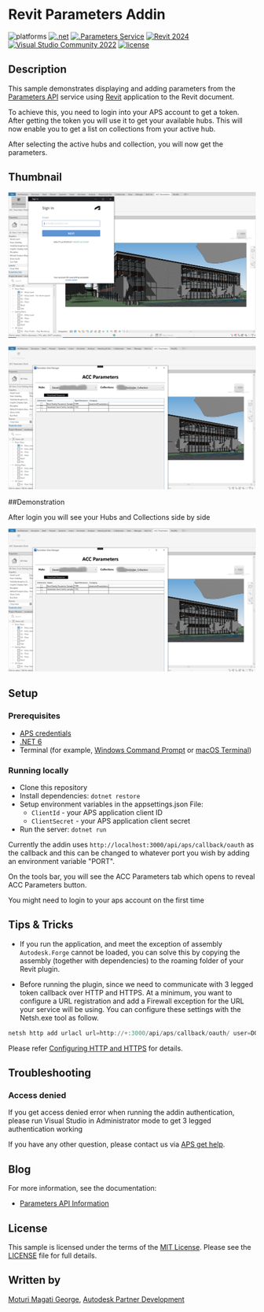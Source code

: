 # Revit Parameters Addin

![platforms](https://img.shields.io/badge/platform-windows%20%7C%20osx%20%7C%20linux-lightgray.svg)
[![.net](https://img.shields.io/badge/net-6.0-blue.svg)](https://dotnet.microsoft.com/en-us/download/dotnet/6.0)
[![.Parameters Service](https://img.shields.io/badge/Parameters%20-v1-green.svg)](https://aps.autodesk.com/en/docs/parameters/v1/overview/introduction/)
[![Revit 2024](https://img.shields.io/badge/Revit-2024-lightgrey.svg)](http://autodesk.com/revit)
[![Visual Studio Community 2022](https://img.shields.io/badge/Visual%20Studio-2022-green.svg)](https://visualstudio.microsoft.com/vs/community/)
[![license](https://img.shields.io/:license-mit-green.svg)](https://opensource.org/licenses/MIT)

## Description

This sample demonstrates displaying and adding parameters from the [Parameters API](https://aps.autodesk.com/en/docs/parameters/v1/overview/introduction/) service using [Revit](https://www.autodesk.com/products/revit/overview) application to the Revit document. 

To achieve this, you need to login into your APS account to get a token. After getting the token you will use it to get your available hubs. This will now enable you to get a list on collections from your active hub. 

After selecting the active hubs and collection, you will now get the parameters.


## Thumbnail

![thumbnail](login_thumbnail.PNG)

![thumbnail](parameters_thumbail.png)

##Demonstration

After login you will see your Hubs and Collections side by side

![thumbnail](parameters_thumbail.png)

## Setup

### Prerequisites

- [APS credentials](https://forge.autodesk.com/en/docs/oauth/v2/tutorials/create-app)
- [.NET 6](https://dotnet.microsoft.com/en-us/download/dotnet/6.0)
- Terminal (for example, [Windows Command Prompt](https://en.wikipedia.org/wiki/Cmd.exe)
or [macOS Terminal](https://support.apple.com/guide/terminal/welcome/mac))

### Running locally

- Clone this repository
- Install dependencies: `dotnet restore`
- Setup environment variables in the appsettings.json File:
  - `ClientId` - your APS application client ID
  - `ClientSecret` - your APS application client secret
- Run the server: `dotnet run`

Currently the addin uses `http://localhost:3000/api/aps/callback/oauth` as the callback and this can be changed to whatever port you wish by adding an environment variable "PORT".

On the tools bar, you will see the ACC Parameters tab which opens to reveal ACC Parameters button.

You might need to login to your aps account on the first time


## Tips & Tricks
- If you run the application, and meet the exception of assembly `Autodesk.Forge` cannot be loaded, you can solve this by copying the assembly (together with dependencies) to the roaming folder of your Revit plugin.

- Before running the plugin, since we need to communicate with 3 legged token callback over HTTP and HTTPS. At a minimum, you want to configure a URL registration and add a Firewall exception for the URL your service will be using. You can configure these settings with the Netsh.exe tool as follow. 
```powershell
netsh http add urlacl url=http://+:3000/api/aps/callback/oauth/ user=DOMAIN\user
```
Please refer [Configuring HTTP and HTTPS](https://docs.microsoft.com/en-us/dotnet/framework/wcf/feature-details/configuring-http-and-https?redirectedfrom=MSDN) for details.

## Troubleshooting

### Access denied

If you get access denied error when running the addin authentication, please run Visual Studio in Administrator mode to get 3 legged authentication working

If you have any other question, please contact us via [APS get help](https://forge.autodesk.com/en/support/get-help).

## Blog

For more information, see the documentation:

- [Parameters API Information](https://aps.autodesk.com/autodesk-parameters-api-cover-page)

## License

This sample is licensed under the terms of the [MIT License](http://opensource.org/licenses/MIT). Please see the [LICENSE](LICENSE) file for full details.

## Written by
[Moturi Magati George](https://www.linkedin.com/in/moturigeorge/), [Autodesk Partner Development](http://aps.autodesk.com)
